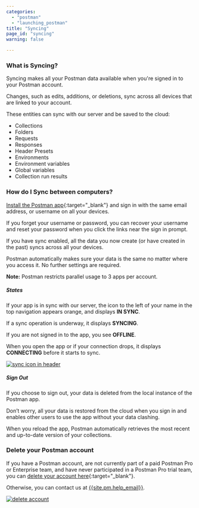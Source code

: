 ```yaml
---
categories:
  - "postman"
  - "launching_postman"
title: "Syncing"
page_id: "syncing"
warning: false

---
```


### What is Syncing?

Syncing makes all your Postman data available when you're signed in to your Postman account.

Changes, such as edits, additions, or deletions, sync across all devices that are linked to your account.

These entities can sync with our server and be saved to the cloud:

   *   Collections
   *   Folders
   *   Requests
   *   Responses
   *   Header Presets
   *   Environments
   *   Environment variables
   *   Global variables
   *   Collection run results

### How do I Sync between computers?

[Install the Postman app](https://getpostman.com/apps){:target="_blank"} and sign in with the same email address, or username on all your devices. 

If you forget your username or password, you can recover your username and reset your password when you click the links near the sign in prompt. 

If you have sync enabled, all the data you now create (or have created in the past) syncs across all your devices.

Postman automatically makes sure your data is the same no matter where you access it. No further settings are required.

**Note:** Postman restricts parallel usage to 3 apps per account.



##### **States**

If your app is in sync with our server, the icon to the left of your name in the top navigation appears orange, and displays **IN SYNC**. 

If a sync operation is underway, it displays **SYNCING**. 

If you are not signed in to the app, you see **OFFLINE**. 

When you open the app or if your connection drops, it displays **CONNECTING** before it starts to sync.

[![sync icon in header](https://s3.amazonaws.com/postman-static-getpostman-com/postman-docs/syncing-headerIcon.png)](https://s3.amazonaws.com/postman-static-getpostman-com/postman-docs/syncing-headerIcon.pngng)

##### **Sign Out**

If you choose to sign out, your data is deleted from the local instance of the Postman app. 

Don’t worry, all your data is restored from the cloud when you sign in and enables other users to use the app without your data clashing.

When you reload the app, Postman automatically retrieves the most recent and up-to-date version of your collections.

### Delete your Postman account

If you have a Postman account, are not currently part of a paid Postman Pro or Enterprise team, and have never participated in a Postman Pro trial team, you can [delete your account here](https://app.getpostman.com/dashboard/profile){:target="_blank"}. 

Otherwise, you can contact us at [{{site.pm.help_email}}](mailto:{{site.pm.help_email}}).

[![delete account](https://s3.amazonaws.com/postman-static-getpostman-com/postman-docs/syncing-deleteAccount.png)](https://s3.amazonaws.com/postman-static-getpostman-com/postman-docs/syncing-deleteAccount.png)
